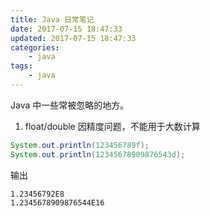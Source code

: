 ```yaml
---
title: Java 日常笔记
date: 2017-07-15 18:47:33
updated: 2017-07-15 18:47:33
categories:
    - java
tags:
    - java
---
```

Java 中一些常被忽略的地方。
<!-- more -->

1. float/double 因精度问题，不能用于大数计算
```java
System.out.println(123456789f); 
System.out.println(12345678909876543d);
```
输出
```console
1.23456792E8
1.2345678909876544E16
```
